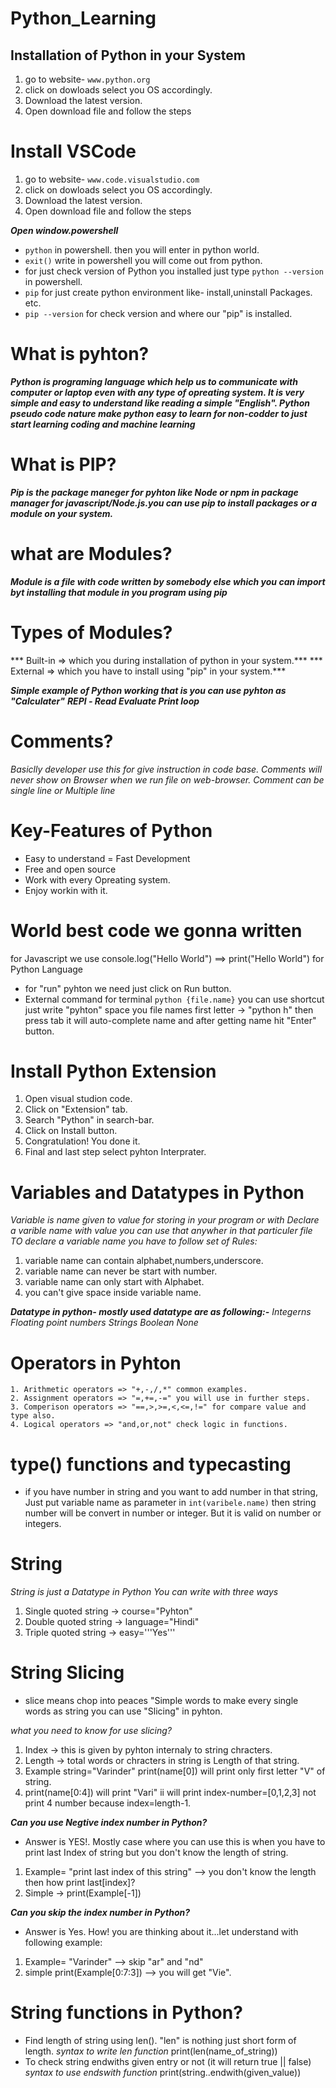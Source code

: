 # Python_Learning


## Installation of Python in your System

1. go to website- ```www.python.org``` 
2. click on dowloads select you OS accordingly.
3. Download the latest version.
4. Open download file and follow the steps

# Install VSCode
 
1. go to website- ```www.code.visualstudio.com``` 
2. click on dowloads select you OS accordingly.
3. Download the latest version.
4. Open download file and follow the steps

***Open window.powershell***
   - ```python``` in powershell. then you will enter in python world.
   - ```exit()```  write in powershell you will come out from python.
   - for just check version of Python you installed just type ```python --version``` in powershell.
   - ```pip``` for just create python environment like- install,uninstall Packages. etc.
   - ```pip --version``` for check version and where our "pip" is installed.

# What is pyhton?
  ***Python is programing language which help us to communicate with computer or laptop even with any type of opreating system.
  It is very simple and easy to understand  like reading a simple "English". Python pseudo code nature make python easy to learn for non-codder to just start learning coding and machine learning***

# What is PIP?
  ***Pip is the package maneger for pyhton like Node or npm in package manager for javascript/Node.js.you can use pip to install packages or a module on your system.***

# what are Modules?
  ***Module is a file with code written by somebody else which you can import byt installing that module in you program using pip***

# Types of Modules?
   *** Built-in => which you during installation of python in your system.***
   *** External => which you have to install using "pip" in your system.***

***Simple example of Python working that is you can use pyhton as "Calculater"*** 
      ***REPl - Read Evaluate Print loop***

# Comments?
 *Basiclly developer use this for give instruction in code base. Comments will never show on Browser when we run file on web-browser.*
 *Comment can be single line or Multiple line*

# Key-Features of Python 
  - Easy to understand = Fast Development
  - Free and open source
  - Work with every Opreating system.
  - Enjoy workin with it.

# World best code we gonna written
  for Javascript we use console.log("Hello World")   ==> print("Hello World") for Python Language
  - for "run" pyhton we need just click on Run button.
  - External command for terminal ```python {file.name}``` you can use shortcut just write "pyhton" space you file names first letter -> "python h" then press tab it will auto-complete name and after getting name hit "Enter" button.

# Install Python Extension
  1. Open visual studion code.
  2. Click on "Extension" tab.
  3. Search "Python" in search-bar.
  4. Click on Install button.
  5. Congratulation! You done it.
  6. Final and last step select pyhton Interprater.

# Variables and Datatypes in Python
  *Variable is name given to value for storing in your program or with Declare a varible name with value you can use that anywher in that particuler file*
  *TO declare a variable name you have to follow set of Rules:*
  1. variable name can contain alphabet,numbers,underscore.
  2. variable name can never be start with number.
  3. variable name can only start with Alphabet.
  4. you can't give space inside variable name.

  ***Datatype in python- mostly used datatype are as following:-***
  *Integerns*
  *Floating point numbers*
  *Strings*
  *Boolean*
  *None*

  # Operators in Pyhton
    1. Arithmetic operators => "+,-,/,*" common examples.
    2. Assignment operators => "=,+=,-=" you will use in further steps.
    3. Comperison operators => "==,>,>=,<,<=,!=" for compare value and type also.
    4. Logical operators => "and,or,not" check logic in functions.

# type() functions and typecasting
  - if you have number in string and you want to add number in that string, Just put variable name as parameter in ```int(varibele.name)``` then string number will be convert in number or integer. But it is valid on number or integers.

# String
  *String is just a Datatype in Python*
  *You can write with three ways*
   1. Single quoted string -> course="Pyhton"
   2. Double quoted string -> language="Hindi"
   3. Triple quoted string -> easy='''Yes'''

# String Slicing
  - slice means chop into peaces "Simple words to make every single words as string you can use "Slicing" in pyhton.   

  *what you need to know for use slicing?*
  1. Index -> this is given by pyhton internaly to string chracters.
  2. Length -> total words or chracters in string is Length of that string.
  3. Example string="Varinder" print(name[0]) will print only first letter "V" of string.
  4. print(name[0:4]) will print "Vari" ii will print index-number=[0,1,2,3] not print 4 number because index=length-1.

***Can you use Negtive index number in Python?***
   - Answer is YES!. Mostly case where you can use this is when you have to print last Index of string but you don't know the length of string.
   1. Example= "print last index of this string"  --> you don't know the length then how print last[index]?
   2. Simple -> print(Example[-1])

***Can you skip the index number in Python?***
   - Answer is Yes. How! you are thinking about it...let understand with following example:
   1. Example= "Varinder"  --> skip "ar" and "nd"
   2. simple print(Example[0:7:3])  --> you will get "Vie".

# String functions in Python?
  - Find length of string using len(). "len" is nothing just short form of length.
  *syntax to write len function*
     print(len(name_of_string))   
  - To check string endwiths given entry or not (it will return true || false)   
  *syntax to use endswith function*
     print(string..endwith(given_value))